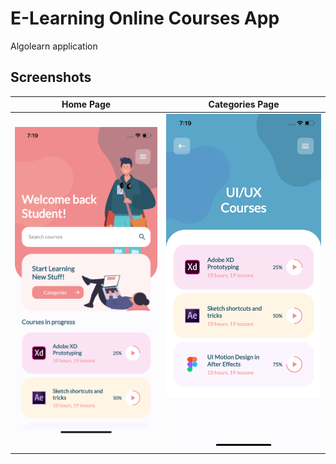 # E-Learning Online Courses App

Algolearn application

## Screenshots

| Home Page | Categories Page  |
| --- | --- |
| ![](screenshots/screenshot-1.png)|![](screenshots/screenshot-2.png)|
